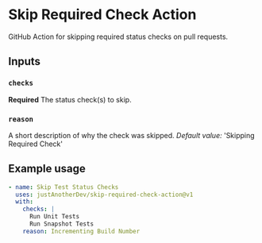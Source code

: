 # Skip Required Check Action

GitHub Action for skipping required status checks on pull requests.

## Inputs

### `checks`

**Required** The status check(s) to skip.

### `reason`

A short description of why the check was skipped. *Default value:* 'Skipping Required Check'

## Example usage

```yaml
- name: Skip Test Status Checks
  uses: justAnotherDev/skip-required-check-action@v1
  with:
    checks: |
      Run Unit Tests
      Run Snapshot Tests
    reason: Incrementing Build Number
```
